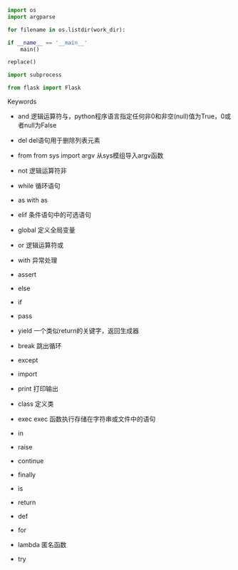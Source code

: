 ```python
import os
import argparse

for filename in os.listdir(work_dir):

if __name__ == '__main__'
	main()

replace()

import subprocess

from flask import Flask
```

Keywords

* and
逻辑运算符与，python程序语言指定任何非0和非空(null)值为True，0或者null为False

* del
del语句用于删除列表元素

* from
from sys import argv 从sys模组导入argv函数

* not
逻辑运算符非

* while
循环语句

* as
with as

* elif
条件语句中的可选语句

* global
定义全局变量

* or
逻辑运算符或

* with
异常处理

* assert


* else


* if


* pass


* yield
一个类似return的关键字，返回生成器

* break
跳出循环

* except


* import


* print
打印输出

* class
定义类

* exec
exec 函数执行存储在字符串或文件中的语句

* in


* raise


* continue


* finally


* is


* return


* def


* for 


* lambda
匿名函数

* try

